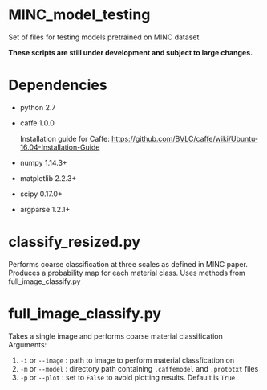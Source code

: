 # MINC_model_testing
Set of files for testing models pretrained on MINC dataset

**These scripts are still under development and subject to large changes.**

# Dependencies
* python 2.7
* caffe 1.0.0

   Installation guide for Caffe: https://github.com/BVLC/caffe/wiki/Ubuntu-16.04-Installation-Guide 


* numpy 1.14.3+
* matplotlib 2.2.3+
* scipy 0.17.0+
* argparse 1.2.1+


# classify_resized.py
Performs coarse classification at three scales as defined in MINC paper. Produces a probability map for each material class. Uses methods from full_image_classify.py

# full_image_classify.py
Takes a single image and performs coarse material classification
Arguments: 
1. `-i` or `--image` : path to image to perform material classfication on
2. `-m` or `--model` : directory path containing `.caffemodel` and `.prototxt` files
3. `-p` or `--plot` : set to `False` to avoid plotting results. Default is `True`